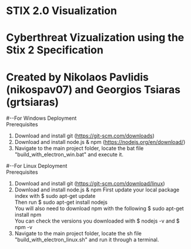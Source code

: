 # STIX 2.0 Visualization
# Cyberthreat Vizualization using the Stix 2 Specification
# Created by Nikolaos Pavlidis (nikospav07) and Georgios Tsiaras (grtsiaras)

#--For Windows Deployment  
Prerequisites
1) Download and install git (https://git-scm.com/downloads)
2) Download and install node.js & npm (https://nodejs.org/en/download/)
3) Navigate to the main project folder, locate the bat file "build_with_electron_win.bat" and execute it.

#--For Linux Deployment  
Prerequisites
1) Download and install git (https://git-scm.com/download/linux)
2) Download and install node.js & npm 
   First update your local package index with $ sudo apt-get update  
   Then run $ sudo apt-get install nodejs  
   You will also need to download npm with the following $ sudo apt-get install npm  
   You can check the versions you downloaded with $ nodejs -v and $ npm -v  
3) Navigate to the main project folder, locate the sh file "build_with_electron_linux.sh" and run it through a terminal.

